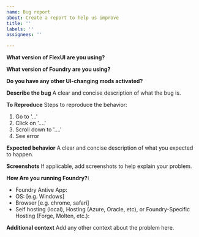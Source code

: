 ```yaml
---
name: Bug report
about: Create a report to help us improve
title: ''
labels: ''
assignees: ''

---
```


**What version of FlexUI are you using?**

**What version of Foundry are you using?**

**Do you have any other UI-changing mods activated?**

**Describe the bug**
A clear and concise description of what the bug is.

**To Reproduce**
Steps to reproduce the behavior:
1. Go to '...'
2. Click on '....'
3. Scroll down to '....'
4. See error

**Expected behavior**
A clear and concise description of what you expected to happen.

**Screenshots**
If applicable, add screenshots to help explain your problem.

**How Are you running Foundry?:**
 - Foundry Antive App:
 - OS: [e.g. Windows]
 - Browser [e.g. chrome, safari]
 - Self hosting (local), Hosting (Azure, Oracle, etc), or Foundry-Specific Hosting (Forge, Molten, etc.):

**Additional context**
Add any other context about the problem here.
